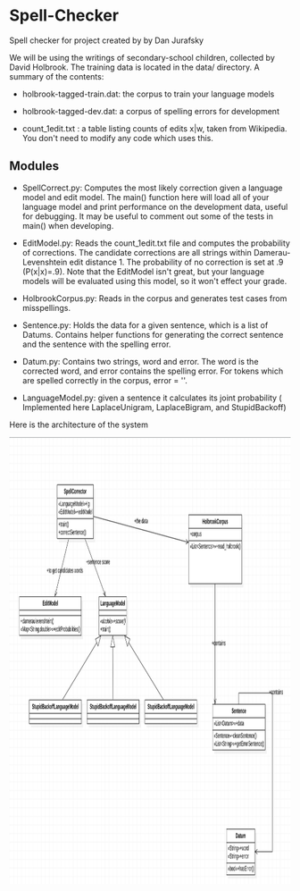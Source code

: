 # Spell-Checker
Spell checker for project created by by Dan Jurafsky

We will be using the writings of secondary-school children, collected by David Holbrook. The training data is located in the data/ directory. A summary of the contents:

- holbrook-tagged-train.dat: the corpus to train your language models

- holbrook-tagged-dev.dat: a corpus of spelling errors for development

- count_1edit.txt : a table listing counts of edits x|w, taken from Wikipedia. You don't need to modify any code which uses this. 

## Modules

- SpellCorrect.py: Computes the most likely correction given a language model and edit model. The main() function here will load all of your language model and print performance on the development data, useful for debugging. It may be useful to comment out some of the tests in main() when developing.

- EditModel.py: Reads the count_1edit.txt file and computes the probability of corrections. The candidate corrections are all strings within Damerau-Levenshtein edit distance 1. The probability of no correction is set at .9 (P(x|x)=.9). Note that the EditModel isn't great, but your language models will be evaluated using this model, so it won't effect your grade.

- HolbrookCorpus.py: Reads in the corpus and generates test cases from misspellings.

- Sentence.py: Holds the data for a given sentence, which is a list of Datums. Contains helper functions for generating the correct sentence and the sentence with the spelling error.

- Datum.py: Contains two strings, word and error. The word is the corrected word, and error contains the spelling error. For tokens which are spelled correctly in the corpus, error = ''. 
- LanguageModel.py: given a sentence it calculates its joint probability ( Implemented here LaplaceUnigram, LaplaceBigram, and StupidBackoff)

Here is the architecture of the system


<img src = 'https://github.com/mohammedElfatihSalah/Spell-Checker/blob/main/uml.png?raw=true' width=1200 height=800/>
